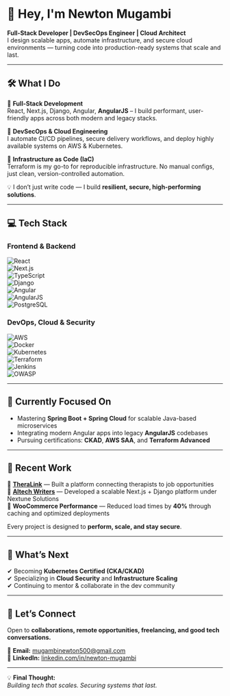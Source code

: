 # 👋 Hey, I'm Newton Mugambi   
 
**Full-Stack Developer | DevSecOps Engineer | Cloud Architect**      
I design scalable apps, automate infrastructure, and secure cloud environments — turning code into production-ready systems that scale and last. 

---

## 🛠️ What I Do

🔹 **Full-Stack Development**  
React, Next.js, Django, Angular, **AngularJS** – I build performant, user-friendly apps across both modern and legacy stacks.  

🔹 **DevSecOps & Cloud Engineering**  
I automate CI/CD pipelines, secure delivery workflows, and deploy highly available systems on AWS & Kubernetes.  

🔹 **Infrastructure as Code (IaC)**  
Terraform is my go-to for reproducible infrastructure. No manual configs, just clean, version-controlled automation.  

💡 I don’t just write code — I build **resilient, secure, high-performing solutions**.

---

## 💻 Tech Stack  

### **Frontend & Backend**  
![React](https://img.shields.io/badge/-React-61DAFB?logo=react&logoColor=black)  
![Next.js](https://img.shields.io/badge/-Next.js-000000?logo=next.js)  
![TypeScript](https://img.shields.io/badge/-TypeScript-3178C6?logo=typescript)  
![Django](https://img.shields.io/badge/-Django-092E20?logo=django)  
![Angular](https://img.shields.io/badge/-Angular-DD0031?logo=angular)  
![AngularJS](https://img.shields.io/badge/-AngularJS-E23237?logo=angularjs&logoColor=white)  
![PostgreSQL](https://img.shields.io/badge/-PostgreSQL-336791?logo=postgresql)  

### **DevOps, Cloud & Security**  
![AWS](https://img.shields.io/badge/-AWS-FF9900?logo=amazon-aws)  
![Docker](https://img.shields.io/badge/-Docker-2496ED?logo=docker)  
![Kubernetes](https://img.shields.io/badge/-Kubernetes-326CE5?logo=kubernetes)  
![Terraform](https://img.shields.io/badge/-Terraform-623CE4?logo=terraform)  
![Jenkins](https://img.shields.io/badge/-Jenkins-D24939?logo=jenkins)  
![OWASP](https://img.shields.io/badge/-OWASP-000000?logo=owasp)

---

## 🧠 Currently Focused On  

- Mastering **Spring Boot + Spring Cloud** for scalable Java-based microservices  
- Integrating modern Angular apps into legacy **AngularJS** codebases  
- Pursuing certifications: **CKAD**, **AWS SAA**, and **Terraform Advanced**  

---

## 💼 Recent Work  

🔹 [**TheraLink**](https://theralink.net) — Built a platform connecting therapists to job opportunities  
🔹 [**Altech Writers**](https://altechwriters.com) — Developed a scalable Next.js + Django platform under Nextune Solutions  
🔹 **WooCommerce Performance** — Reduced load times by **40%** through caching and optimized deployments  

Every project is designed to **perform, scale, and stay secure**.

---

## 🔭 What’s Next  

✔ Becoming **Kubernetes Certified (CKA/CKAD)**  
✔ Specializing in **Cloud Security** and **Infrastructure Scaling**  
✔ Continuing to mentor & collaborate in the dev community  

---

## 🤝 Let’s Connect  

Open to **collaborations, remote opportunities, freelancing, and good tech conversations.**  

📩 **Email:** [mugambinewton500@gmail.com](mailto:mugambinewton500@gmail.com)  
🔗 **LinkedIn:** [linkedin.com/in/newton-mugambi](https://linkedin.com/in/newton-mugambi-666671243/)

---

💡 **Final Thought:**  
*Building tech that scales. Securing systems that last.*  
